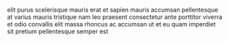 elit purus scelerisque mauris erat et sapien mauris accumsan pellentesque at
varius mauris tristique nam leo praesent consectetur ante porttitor viverra et
odio convallis elit massa rhoncus ac accumsan ut et eu quam imperdiet sit
pretium pellentesque semper est